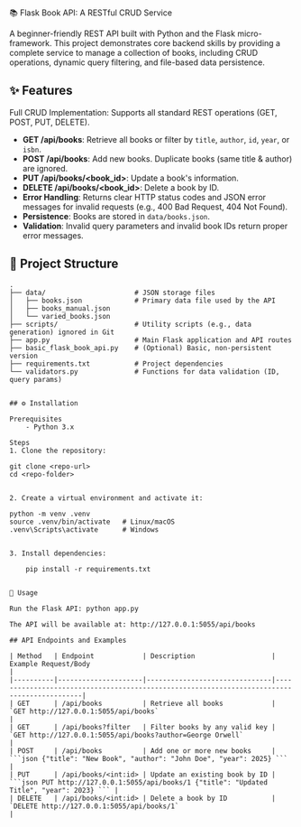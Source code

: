 📚 Flask Book API: A RESTful CRUD Service

A beginner-friendly REST API built with Python and the Flask micro-framework. 
This project demonstrates core backend skills by providing a complete service 
to manage a collection of books, including CRUD operations, dynamic query filtering, 
and file-based data persistence.

## ✨ Features

Full CRUD Implementation: Supports all standard REST operations (GET, POST, PUT, DELETE).

- **GET /api/books**: Retrieve all books or filter by 
                      `title`, `author`, `id`, `year`, or `isbn`.
- **POST /api/books**: Add new books. Duplicate books (same title & author) are ignored.
- **PUT /api/books/<book_id>**: Update a book's information.
- **DELETE /api/books/<book_id>**: Delete a book by ID.
- **Error Handling**: Returns clear HTTP status codes and JSON error messages 
                      for invalid requests (e.g., 400 Bad Request, 404 Not Found).
- **Persistence**: Books are stored in `data/books.json`.
- **Validation**: Invalid query parameters and invalid book IDs return proper error messages.

## 📁 Project Structure

```text
.
├── data/                      # JSON storage files
│   ├── books.json             # Primary data file used by the API
│   ├── books_manual.json
│   └── varied_books.json
├── scripts/                   # Utility scripts (e.g., data generation) ignored in Git
├── app.py                     # Main Flask application and API routes
├── basic_flask_book_api.py    # (Optional) Basic, non-persistent version
├── requirements.txt           # Project dependencies
└── validators.py              # Functions for data validation (ID, query params)


## ⚙️ Installation

Prerequisites
    - Python 3.x

Steps
1. Clone the repository:

git clone <repo-url>
cd <repo-folder>


2. Create a virtual environment and activate it:

python -m venv .venv
source .venv/bin/activate   # Linux/macOS
.venv\Scripts\activate      # Windows


3. Install dependencies:

    pip install -r requirements.txt


🚀 Usage

Run the Flask API: python app.py

The API will be available at: http://127.0.0.1:5055/api/books

## API Endpoints and Examples

| Method   | Endpoint            | Description                   | Example Request/Body                                                                       |
|----------|---------------------|-------------------------------|--------------------------------------------------------------------------------------------|
| GET      | /api/books          | Retrieve all books            | `GET http://127.0.0.1:5055/api/books`                                                      |
| GET      | /api/books?filter   | Filter books by any valid key | `GET http://127.0.0.1:5055/api/books?author=George Orwell`                                 |
| POST     | /api/books          | Add one or more new books     | ```json {"title": "New Book", "author": "John Doe", "year": 2025} ```                      |
| PUT      | /api/books/<int:id> | Update an existing book by ID | ```json PUT http://127.0.0.1:5055/api/books/1 {"title": "Updated Title", "year": 2023} ``` |
| DELETE   | /api/books/<int:id> | Delete a book by ID           | `DELETE http://127.0.0.1:5055/api/books/1`                                                 |

